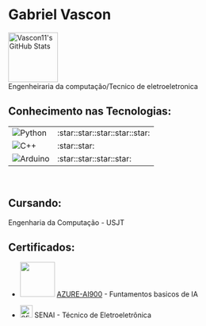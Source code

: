 # Gabriel Vascon

<img src="https://media.licdn.com/dms/image/v2/D4D03AQEMVXVMz2NZLw/profile-displayphoto-shrink_200_200/profile-displayphoto-shrink_200_200/0/1669387419156?e=1730332800&v=beta&t=YhYMLwWKHaE-_7koxY1lWKqGpvm-wsGJ-9_1ZadwVFM" alt="Vascon11's GitHub Stats" width="100" height="100"/><br>
Engenheiraria da computação/Tecnico de eletroeletronica<br>
<h2>Conhecimento nas Tecnologias:</h2>
<table>
  <tr>
    <td><img src="https://img.shields.io/badge/Python-14354C?style=for-the-badge&logo=python&logoColor=white" alt="Python"/></td>
    <td>:star::star::star::star::star:</td>
  </tr>
  <tr>
    <td><img src="https://img.shields.io/badge/C%2B%2B-00599C?style=for-the-badge&logo=c%2B%2B&logoColor=white" alt="C++"/></td>
    <td>:star::star:</td>
  </tr>
  <tr>
    <td><img src="https://img.shields.io/badge/Arduino-00979D?style=for-the-badge&logo=arduino&logoColor=white" alt="Arduino"/></td>
    <td>:star::star::star::star:</td>
  </tr>
</table><br>

## Cursando:
Engenharia da Computação - USJT

## Certificados:

- <img src="https://th.bing.com/th/id/OIP.1PgtDdrpChFFaywWHt-WgQAAAA?rs=1&pid=ImgDetMain" width="" height="70"/> [AZURE-AI900](https://www.credly.com/badges/37155a3a-cdef-45d3-a669-bb7f14af3aea/public_url) - Funtamentos basicos de IA




- <img src="https://logodownload.org/wp-content/uploads/2019/08/senai-logo.png" alt="SENAI - Técnico de Eletroeletrônica" width="" height="25"/> SENAI - Técnico de Eletroeletrônica <br>
